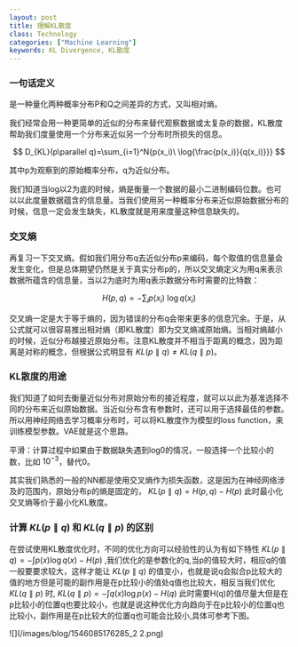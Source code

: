 ```yaml
---
layout: post
title: 理解KL散度
class: Technology
categories: ["Machine Learning"]
keywords: KL Divergence, KL散度
---
```


### **一句话定义**
是一种量化两种概率分布P和Q之间差异的方式，又叫相对熵。

我们经常会用一种更简单的近似的分布来替代观察数据或太复杂的数据，KL散度帮助我们度量使用一个分布来近似另一个分布时所损失的信息。

$$
D_{KL}(p\parallel q)=\sum_{i=1}^N{p(x_i)\ \log{\frac{p(x_i)}{q(x_i)}}}
$$

其中p为观察到的原始概率分布，q为近似分布。

我们知道当log以2为底的时候，熵是衡量一个数据的最小二进制编码位数。也可以以此度量数据蕴含的信息量。当我们使用另一种概率分布来近似原始数据分布的时候，信息一定会发生缺失，KL散度就是用来度量这种信息缺失的。

### **交叉熵**
再复习一下交叉熵。假如我们用分布q去近似分布p来编码，每个取值的信息量会发生变化，但是总体期望仍然是关于真实分布p的，所以交叉熵定义为用q来表示数据所蕴含的信息量，当以2为底时为用q表示数据分布时需要的比特数：

$$
H(p,q)=-\sum_i{p(x_i)\ \log q(x_i)}
$$

交叉熵一定是大于等于熵的，因为错误的分布q会带来更多的信息冗余。于是，从公式就可以很容易推出相对熵（即KL散度）即为交叉熵减原始熵。当相对熵越小的时候，近似分布越接近原始分布。注意KL散度并不相当于距离的概念，因为距离是对称的概念，但根据公式明显有 $KL(p\parallel q)\neq KL(q\parallel p)$。

### **KL散度的用途**
我们知道了如何去衡量近似分布对原始分布的接近程度，就可以以此为基准选择不同的分布来近似原始数据。当近似分布含有参数时，还可以用于选择最佳的参数。所以用神经网络去学习概率分布时，可以将KL散度作为模型的loss function，来训练模型参数。VAE就是这个思路。

平滑：计算过程中如果由于数据缺失遇到log0的情况，一般选择一个比较小的数，比如 $10^{-3}$，替代0。

其实我们熟悉的一般的NN都是使用交叉熵作为损失函数，这是因为在神经网络涉及的范围内，原始分布p的熵是固定的， $KL(p\parallel q)=H(p,q)-H(p)$ 此时最小化交叉熵等价于最小化KL散度。

### **计算 $KL(p\parallel q)$ 和 $KL(q\parallel p)$ 的区别**
在尝试使用KL散度优化时，不同的优化方向可以经验性的认为有如下特性
 $KL(p\parallel q) = - \int{p(x)\log q(x)} - H(p)$ ,我们优化的是参数化的q,当p的值较大时，相应q的值一般要要求较大，这样才能让 $KL(p\parallel q)$ 的值变小，也就是说q会拟合p比较大的值的地方但是可能的副作用是在p比较小的值处q值也比较大，相反当我们优化 $KL(q\parallel p)$ 时, $KL(q\parallel p) = - \int{q(x)\log p(x)} - H(q)$ 此时需要H(q)的值尽量大但是在p比较小的位置q也要比较小，也就是说这种优化方向趋向于在p比较小的位置q也比较小，副作用是在p比较大的位置q也可能会比较小,具体可参考下图。

![](/images/blog/1546085176285_2 2.png)